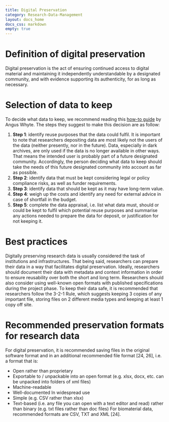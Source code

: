 ```yaml
---
title: Digital Preservation
category: Research-Data-Management
layout: docs_home
docs_css: markdown
empty: true
---
```

# Definition of digital preservation
Digital preservation is the act of ensuring continued access to digital material and maintaining it independently understandable by a designated community, and with evidence supporting its authenticity, for as long as necessary.

# Selection of data to keep
To decide what data to keep, we recommend reading this [how-to guide](https://www.dcc.ac.uk/guidance/how-guides/five-steps-decide-what-data-keep) by Angus Whyte. The steps they suggest to make this decision are as follow:
1. **Step 1**: identify reuse purposes that the data could fulfil. 
It is important to note that researchers depositing data are most likely not the users of the data (neither presently, nor in the future). Data, especially in dark archives, are only used if the data is no longer available in other ways. That means the intended user is probably part of a future designated community. Accordingly, the person deciding what data to keep should take the needs of this future designated community into account as far as possible.
2. **Step 2**: identify data that must be kept considering legal or policy compliance risks, as well as funder requirements. 
3. **Step 3**: identify data that should be kept as it may have long-term value. 
4. **Step 4**: weigh up the costs and identify any need for external advice in case of shortfall in the budget. 
5. **Step 5**: complete the data appraisal, i.e. list what data must, should or could be kept to fulfil which potential reuse purposes and summarise any actions needed to prepare the data for deposit, or justification for not keeping it. 

# Best practices
Digitally preserving research data is usually considered the task of institutions and infrastructures. That being said, researchers can prepare their data in a way that facilitates digital preservation. Ideally, researchers should document their data with metadata and context information in order to ensure reusability over both the short and long term. Researchers should also consider using well-known open formats with published specifications during the project phase. To keep their data safe, it is recommended that researchers follow the 3-2-1 Rule, which suggests keeping 3 copies of any important file, storing files on 2 different media types and keeping at least 1 copy off site.

# Recommended preservation formats for research data
For digital preservation, it is recommended saving files in the original software format and in an additional recommended file format [24, 26], i.e. a format that is:
* Open rather than proprietary
* Exportable to / unpackable into an open format (e.g. xlsx, docx, etc. can be unpacked into folders of xml files)
* Machine-readable
* Well-documented
In widespread use
* Simple (e.g. CSV rather than xlsx)
* Text-based (i.e. any file you can open with a text editor and read) rather than binary (e.g. txt files rather than doc files)
For biomaterial data, recommended formats are CSV, TXT and XML [24].
